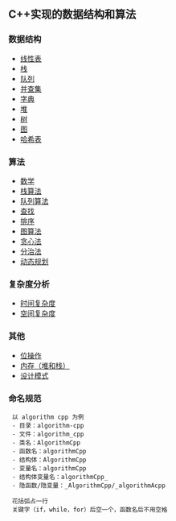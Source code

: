 ## C++实现的数据结构和算法
### 数据结构
 - [线性表](./DataStruct/List)
 - [栈](./DataStruct/Stack)
 - [队列](./DataStruct/Queue)
 - [并查集](./DataStruct/UnionFind)
 - [字典](./DataStruct/Dict)
 - [堆](./DataStruct/Heap)
 - [树](./DataStruct/Tree)
 - [图](./DataStruct/Graph)
 - [哈希表](./DataStruct/Hash)

### 算法
 - [数学](./Algorithms/math)
 - [栈算法](./Algorithms/stack)
 - [队列算法](./Algorithms/queue)
 - [查找](./Algorithms/search)
 - [排序](./Algorithms/sort)
 - [图算法](./Algorithms/graph)
 - [贪心法](./Algorithms/greedy_method)
 - [分治法](./Algorithms/divede_and_conquer_method)
 - [动态规划](./Algorithms/dynamic_programming)

### 复杂度分析
 - [时间复杂度](./Complexity/README.md)
 - [空间复杂度](./Complexity/README.md)

### 其他
 - [位操作]()
 - [内存（堆和栈）]()
 - [设计模式]()

### 命名规范
```
 以 algorithm cpp 为例
 - 目录：algorithm-cpp
 - 文件：algorithm_cpp
 - 类名：AlgorithmCpp
 - 函数名：algorithmCpp
 - 结构体：AlgorithmCpp
 - 变量名：algorithmCpp
 - 结构体变量名：algorithmCpp_
 - 隐函数/隐变量：_AlgorithmCpp/_algorithmAcpp
 
 花括弧占一行
 关键字（if，while，for）后空一个，函数名后不用空格
```
